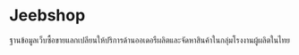 # Jeebshop
ฐานข้อมูลเว็บซื้อขายแลกเปลียนให้ปริการด้านออเดอรืผลิตและจัดหาสินค้าในกลุ่มโรงงานผู้ผลิตในไทย
